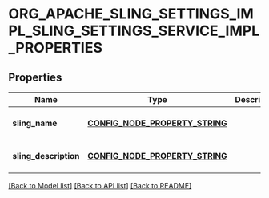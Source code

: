 # ORG_APACHE_SLING_SETTINGS_IMPL_SLING_SETTINGS_SERVICE_IMPL_PROPERTIES

## Properties
Name | Type | Description | Notes
------------ | ------------- | ------------- | -------------
**sling_name** | [**CONFIG_NODE_PROPERTY_STRING**](configNodePropertyString.md) |  | [optional] [default to null]
**sling_description** | [**CONFIG_NODE_PROPERTY_STRING**](configNodePropertyString.md) |  | [optional] [default to null]

[[Back to Model list]](../README.md#documentation-for-models) [[Back to API list]](../README.md#documentation-for-api-endpoints) [[Back to README]](../README.md)


